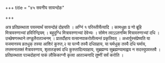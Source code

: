 +++
title = "४५ सवनीय सायन्दोहः"

+++

अत्र प्रतिप्रस्थाता पयस्यार्थं सायन्दोहं दोहयति । अग्निं १ परिस्तीर्येत्यादि । कामधुक्षः प्र णो ब्रूहि मित्रावरुणाभ्यां हविरिन्द्रियम् । बहुदुग्धि मित्रावरुणाभ्यां देवेभ्यः । सोमेन त्वाऽऽतनच्मि मित्रावरुणाभ्यां दधि । उच्छेषणस्थाने तण्डुलैरातञ्चनम् । प्रातर्दोहाय वत्सानपाकरोतीत्यन्तं प्रकृतिवत् । अध्वर्युस्संप्रेष्यति या यजमानस्य व्रतधुक् तस्या आशिरं कुरुत,२ या पत्न्यै तस्यै दधिग्रहाय, या घर्मधुक् तस्यै दधि घर्माय, तप्तमनातक्तं मैत्रावरुणाय, शृतातङ्क्यं दधि कुरुतादित्यग्रहाय, सुब्रह्मण्य सुब्रह्मण्यामाह्वय न सदस्युपवस्तवै । प्रतिप्रस्थाता पञ्चदोहानां पाकं लौकिकाग्नौ कृत्वा आतञ्चनादि तूष्णीं सर्वं करोति ।
